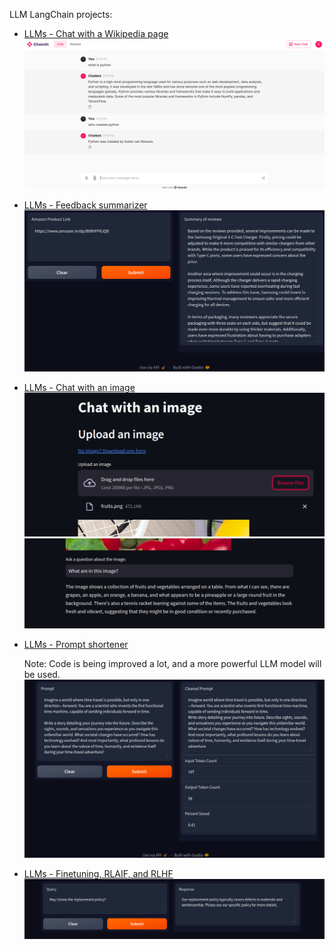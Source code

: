 LLM LangChain projects:
- [LLMs - Chat with a Wikipedia page](/projects/LLM_Chat_with_Wikipedia_page.ipynb)
	![LLMs - Chat with a Wikipedia page](./LLM_Chat_with_Wikipedia_page.png)


- [LLMs - Feedback summarizer](/projects/LLM_Feedback_summarizer.ipynb)
	![LLMs - Feedback summarizer](./LLM_Feedback_summarizer.png)


- [LLMs - Chat with an image](/projects/LLM_Image_chat.py)
	![LLMs - Chat with an image](./LLM_Image_chat.png)
	![LLMs - Chat with an image](./LLM_Image_chat2.png)


- [LLMs - Prompt shortener](/projects/LLM_Prompt_shortener.ipynb)

	Note: Code is being improved a lot, and a more powerful LLM model will be used.
	![LLMs - Prompt shortener](./LLM_Prompt_shortener.png)


- [LLMs - Finetuning, RLAIF, and RLHF](/projects/LLM_Fine-tuning.ipynb)
	![LLMs - Finetuning, RLAIF, and RLHF](./LLM_Fine-tuning.png)
